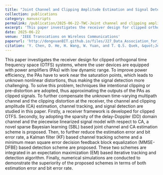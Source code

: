 ```yaml
---
title: "Joint Channel and Clipping Amplitude Estimation and Signal Detection for Clipped OTFS"
collection: publications
category: manuscripts
permalink: /publication/2025-06-22-TWC-Joint channel and clipping amplitude estimation and signal detection for clipped OTFS-number-28
excerpt: 'This paper investigates the receiver design for clipped orthogonal time frequency space (OTFS) systems, where the user devices are equipped with power amplifiers (PAs) with low dynamic range.'
date: 2025-06-22
venue: 'IEEE Transcations on Wireless Communications'
paperurl: 'http://dongxuanBIT.github.io/files/J27_Data_Association_for_Moving_Multi-Target_Sensing_in_Distributed_OTFS_Radars.pdf'
citation: 'Y. Chen, D. He, H. Wang, W. Yuan, and T. Q.S. Quek, &quot;Joint channel and clipping amplitude estimation and signal detection for clipped OTFS,&quot; <i>IEEE Trans. Wireless Commun.</i>, Early Access, Jun. 2025.'
---
```


This paper investigates the receiver design for clipped orthogonal time frequency space (OTFS) systems, where the user devices are equipped with power amplifiers (PAs) with low dynamic range. To improve power efficiency, the PAs have to work near the saturation points, which leads to unknown nonlinear distortions, thus making the signal detection more challenging. To solve this problem, techniques like intentional clipping or pre-distortion are adopted, thus approximating the outputs of the PAs as clipped signals. To further compensate the unknown time-varying multipath channel and the clipping distortion at the receiver, the channel and clipping amplitude (CA) estimation, channel tracking, and signal detection are studied in this paper. Firstly, a receiver framework is developed for clipped OTFS. Secondly, by adopting the sparsity of the delay-Doppler (DD) domain channel and the piecewise linearized signal model with respect to CA, a novel sparse Bayesian learning (SBL) based joint channel and CA estimation scheme is proposed. Then, to further reduce the estimation error and bit error rate, a Kalman filter (KF) based channel tracking scheme and a minimum mean square error decision feedback block equalization (MMSE-DFBE) based detection scheme are proposed. These two schemes are integrated in an expectation maximization (EM) based iterative tracking and detection algorithm. Finally, numerical simulations are conducted to demonstrate the superiority of the proposed schemes in terms of both estimation error and bit error rate.
